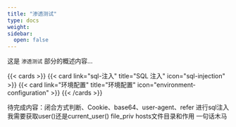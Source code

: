 ```yaml
---
title: "渗透测试"
type: docs
weight: 
sidebar:
  open: false
---
```


这是 `渗透测试` 部分的概述内容...

{{< cards >}}
{{< card link="sql-注入" title="SQL 注入" icon="sql-injection" >}}
{{< card link="环境配置" title="环境配置" icon="environment-configuration" >}}
{{< /cards >}}


待完成内容：闭合方式判断、Cookie、base64、user-agent、refer
进行sql注入我需要获取user()还是current_user()
file_priv
hosts文件目录和作用
一句话木马